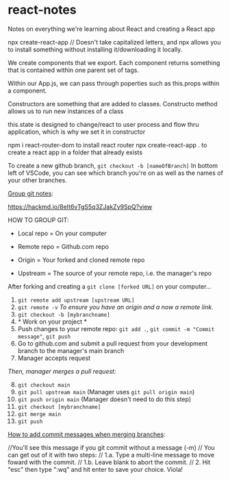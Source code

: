 # react-notes
Notes on everything we're learning about React and creating a React app


npx create-react-app <name-of-folder> // Doesn't take capitalized letters, and npx allows you to install something without installing it/downloading it locally.

We create components that we export. Each component returns something that is contained within one parent set of tags. 

Within our App.js, we can pass through poperties such as this.props within a component.

Constructors are something that are added to classes. Constructo method allows us to run new instances of a class 

this.state is designed to change/react to user process and flow thru application, which is why we set it in constructor



npm i react-router-dom to install react router
npx create-react-app . to create a react app in a folder that already exists

To create a new github branch, 
`git checkout -b [nameOfBranch]`
In bottom left of VSCode, you can see which branch you're on as well as the names of your other branches.


[Group git notes](https://hackmd.io/8eIt6vTgS5q3ZJakZy9SpQ?view):

https://hackmd.io/8eIt6vTgS5q3ZJakZy9SpQ?view

HOW TO GROUP GIT: 

- Local repo = On your computer

- Remote repo = Github.com repo

- Origin = Your forked and cloned remote repo

- Upstream = The source of your remote repo, i.e. the manager's repo

After forking and creating a `git clone [forked URL]` on your computer...
1. `git remote add upstream [upstream URL]`
2. `git remote -v` *To ensure you have an origin and a now a remote link.*
3. `git checkout -b [mybranchname]` 
4. \* Work on your project *
5. Push changes to your remote repo: `git add .`, `git commit -m "Commit message"`, `git push`
6. Go to github.com and submit a pull request from your development branch to the manager's main branch
7. Manager accepts request

*Then, manager merges a pull request:*

8. `git checkout main`
9. `git pull upstream main` (Manager uses `git pull origin main`)
10. `git push origin main` (Manager doesn't need to do this step)
11. `git checkout [mybranchname]`
12. `git merge main`
13. `git push`


[How to add commit messages when merging branches](https://gist.github.com/kenandersen/2042103942473af82dd2):


//You'll see this message if you git commit without a message (-m)
// You can get out of it with two steps:
// 1.a. Type a multi-line message to move foward with the commit.
// 1.b. Leave blank to abort the commit.
// 2. Hit "esc" then type ":wq" and hit enter to save your choice. Viola!